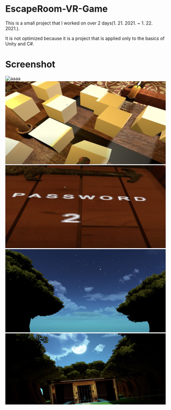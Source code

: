 # EscapeRoom-VR-Game
 This is a small project that I worked on over 2 days(1. 21. 2021. ~ 1. 22. 2021.). 
 
 It is not optimized because it is a project that is applied only to the basics of Unity and C#.
 
 
# Screenshot
![aaaa](./images/example1.png)
![](./images/example2.png)
![](./images/example3.png)
![](./images/example4.png)
![](./images/example5.png)
 
